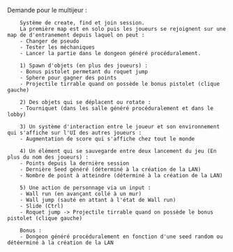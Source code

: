 Demande pour le multijeur :

        Système de create, find et join session. 
        La première map est en solo puis les joueurs se rejoignent sur une map de d'entranement depuis laquel on peut :
        - Changer de pseudo
        - Tester les méchaniques 
        - Lancer la partie dans le dongeon généré procéduralement.
        
        1) Spawn d'objets (en plus des joueurs) :
        - Bonus pistolet permetant du roquet jump
        - Sphere pour gagner des points
        - Projectile tirrable quand on possède le bonus pistolet (clique gauche)
        
        2) Des objets qui se déplacent ou rotate :
        - Tourniquet (dans les salle généré procéduralement et dans le lobby)
        
        3) Un système d'interaction entre le joueur et son environnement qui s'affiche sur l'UI des autres joueurs :
        - Augmentation de score qui s'affiche chez tout le monde
        
        4) Un élément qui se sauvegarde entre deux lancement du jeu (En plus du nom des joueurs) :
        - Points depuis la dernière session
        - Dernière Seed généré (déterminé à la création de la LAN)
        - Nombre de point à atteindre (déterminé à la création de la LAN)
        
        5) Une action de personnage via un input :
        - Wall run (en avançant collé à un mur)
        - Wall jump (sauté en attant à l'état de Wall run)
        - Slide (Ctrl)
        - Roquet jump -> Projectile tirrable quand on possède le bonus pistolet (clique gauche)

        Bonus :
        - Dongeon généré procéduralement en fonction d'une seed random ou détéerminé à la création de la LAN
